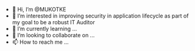 - 👋 Hi, I’m @MUKOTKE
- 👀 I’m interested in improving security in application lifecycle as part of my goal to be a robust IT Auditor
- 🌱 I’m currently learning ...
- 💞️ I’m looking to collaborate on ...
- 📫 How to reach me ...

<!---
MUKOTKE/MUKOTKE is a ✨ special ✨ repository because its `README.md` (this file) appears on your GitHub profile.
You can click the Preview link to take a look at your changes.
--->
